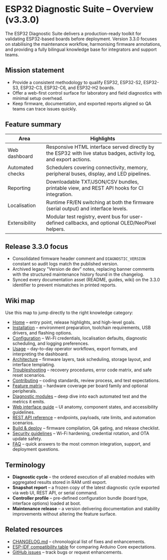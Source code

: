 # ESP32 Diagnostic Suite – Overview (v3.3.0)

The ESP32 Diagnostic Suite delivers a production-ready toolkit for validating ESP32-based boards before deployment. Version 3.3.0 focuses on stabilising the maintenance workflow, harmonising firmware annotations, and providing a fully bilingual knowledge base for integrators and support teams.

## Mission statement
- Provide a consistent methodology to qualify ESP32, ESP32-S2, ESP32-S3, ESP32-C3, ESP32-C6, and ESP32-H2 boards.
- Offer a web-first control surface for laboratory and field diagnostics with minimal setup overhead.
- Keep firmware, documentation, and exported reports aligned so QA teams can trace issues quickly.

## Feature summary
| Area | Highlights |
|------|------------|
| Web dashboard | Responsive HTML interface served directly by the ESP32 with live status badges, activity log, and export actions. |
| Automated checks | Schedulers covering connectivity, memory, peripheral buses, display, and LED pipelines. |
| Reporting | Downloadable TXT/JSON/CSV bundles, printable view, and REST API hooks for CI integration. |
| Localisation | Runtime FR/EN switching at both the firmware (serial output) and interface levels. |
| Extensibility | Modular test registry, event bus for user-defined callbacks, and optional OLED/NeoPixel helpers. |

## Release 3.3.0 focus
- Consolidated firmware header comment and `DIAGNOSTIC_VERSION` constant so audit logs match the published version.
- Archived legacy "Version de dev" notes, replacing banner comments with the structured maintenance history found in the changelog.
- Synced every documentation asset (README, guides, wiki) on the 3.3.0 identifier to prevent mismatches in printed reports.

## Wiki map
Use this map to jump directly to the right knowledge category:

- [Home](home.md) – entry point, release highlights, and high-level goals.
- [Installation](INSTALL.md) – environment preparation, toolchain requirements, USB drivers, and flashing options.
- [Configuration](CONFIG.md) – Wi-Fi credentials, localisation defaults, diagnostic scheduling, and logging preferences.
- [Usage](USAGE.md) – day-to-day operator workflows, export formats, and interpreting the dashboard.
- [Architecture](ARCHITECTURE.md) – firmware layers, task scheduling, storage layout, and interface templating.
- [Troubleshooting](TROUBLESHOOTING.md) – recovery procedures, error code matrix, and safe reset scenarios.
- [Contributing](CONTRIBUTING.md) – coding standards, review process, and test expectations.
- [Feature matrix](FEATURE_MATRIX.md) – hardware coverage per board family and optional peripherals.
- [Diagnostic modules](DIAGNOSTIC_MODULES.md) – deep dive into each automated test and the metrics it emits.
- [Web interface guide](WEB_INTERFACE.md) – UI anatomy, component states, and accessibility guidelines.
- [REST API reference](API_REFERENCE.md) – endpoints, payloads, rate limits, and automation scenarios.
- [Build & deploy](BUILD_AND_DEPLOY.md) – firmware compilation, QA gating, and release checklist.
- [Security guidelines](SECURITY.md) – Wi-Fi hardening, credential rotation, and OTA update safety.
- [FAQ](FAQ.md) – quick answers to the most common integration, support, and deployment questions.

## Terminology
- **Diagnostic cycle** – the ordered execution of all enabled modules with aggregated results stored in RAM until export.
- **Snapshot report** – a frozen copy of the latest diagnostic cycle exported via web UI, REST API, or serial command.
- **Controller profile** – pre-defined configuration bundle (board type, interface options) loaded at boot.
- **Maintenance release** – a version delivering documentation and stability improvements without altering the feature surface.

## Related resources
- [CHANGELOG.md](../CHANGELOG.md) – chronological list of fixes and enhancements.
- [ESP-IDF compatibility table](https://docs.espressif.com/projects/esp-idf/en/latest/esp32/) for comparing Arduino Core expectations.
- [GitHub issues](https://github.com/ESP32-Diagnostic/ESP32-Diagnostic/issues) – track bugs or request enhancements.

